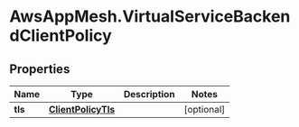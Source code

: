 # AwsAppMesh.VirtualServiceBackendClientPolicy

## Properties

Name | Type | Description | Notes
------------ | ------------- | ------------- | -------------
**tls** | [**ClientPolicyTls**](ClientPolicyTls.md) |  | [optional] 


